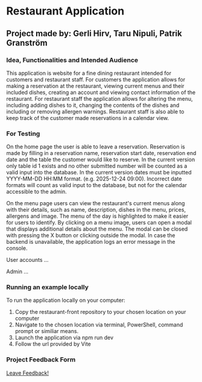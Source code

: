 # Restaurant Application


## Project made by: Gerli Hirv, Taru Nipuli, Patrik Granström

### Idea, Functionalities and Intended Audience

This application is website for a fine dining restaurant intended for customers
and restaurant staff.
For customers the application allows for making a reservation at the restaurant, viewing current
menus and their included dishes, creating an account and viewing contact information
of the restaurant.
For restaurant staff the application allows for altering the menu, including adding dishes to it,
changing the contents of the dishes and including or removing allergen warnings. Restaurant staff
is also able to keep track of the customer made reservations in a calendar view.

### For Testing

On the home page the user is able to leave a reservation. Reservation is made by filling in
a reservation name, reservation start date, reservation end date and the table the customer
would like to reserve.
In the current version only table id 1 exists and no other submitted number will be counted as
a valid input into the database.
In the current version dates must be inputted YYYY-MM-DD HH:MM format. (e.g. 2025-12-24 09:00).
Incorrect date formats will count as valid input to the database, but not for the calendar
accessible to the admin.

On the menu page users can view the restaurant's current menus along with their details, such as name, description, dishes in the menu, prices, allergens and image. The menu of the day is highlighted to make it easier for users to identify. By clicking on a menu image, users can open a modal that displays additional details about the menu. The modal can be closed with pressing the X button or clicking outside the modal. In case the backend is unavailable, the application logs an error message in the console.

User accounts ...

Admin ...

### Running an example locally

To run the application locally on your computer:

1. Copy the restaurant-front repository to your chosen location on your computer
2. Navigate to the chosen location via terminal, PowerShell, command prompt or similiar
   means.
3. Launch the application via npm run dev
4. Follow the url provided by Vite

### Project Feedback Form
[Leave Feedback!](https://docs.google.com/forms/d/e/1FAIpQLSc-TwLOgZ9pyWJg2W9m80UVJZmgRvoQTg-5IVJXjyXH_EG6ig/viewform?usp=dialog)

